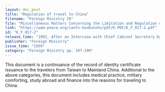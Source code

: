 ```yaml
---
layout: doc_post
title: "Regulation of travel to China"
filename: "Foreign Ministry 29"
file: "Miscellaneous Matters Concerning the Limitation and Regulation of Japanese Citizens Traveling to China at the Time of the Sino-Japanese Incident; Report of the Ministry of Colonial Affairs on the Regulation of Japanese Citizens Traveling to China (Vol. 2)"
link: "https://wam-peace.org/ianfu-koubunsho/pdf/K-PDF/K_F_017-2.pdf"
id: "K_F_017-2"
release_time: "1992, After an Interview with Chief Cabinet Secretary Katō Kōichi"
publisher: "Foreign Ministry"
issue_time: "1939"
category: "Foreign Ministry pp. 197-199"
---
```

This document is a continuance of the record of identity certificate issuance to the travelers from Taiwan to Mainland China. Additional to the above categories, this document includes medical practice, military comforting, study abroad and finance into the reasons for traveling to China.
